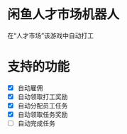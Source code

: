 # 闲鱼人才市场机器人
在“人才市场”该游戏中自动打工

# 支持的功能
- [X] 自动雇佣
- [X] 自动领取打工奖励
- [X] 自动分配员工任务
- [X] 自动领取任务奖励
- [ ] 自动完成任务